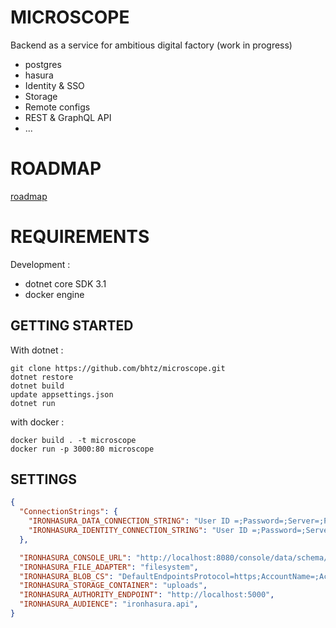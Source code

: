 MICROSCOPE
==========

Backend as a service for ambitious digital factory (work in progress)

* postgres
* hasura
* Identity & SSO
* Storage
* Remote configs
* REST & GraphQL API
* ...


ROADMAP
=======

[roadmap](https://github.com/bhtz/microscope/blob/master/wwwroot/docs/roadmap.md)


REQUIREMENTS
============

Development :

* dotnet core SDK 3.1
* docker engine

GETTING STARTED
---------------

With dotnet : 

    git clone https://github.com/bhtz/microscope.git
    dotnet restore
    dotnet build
    update appsettings.json 
    dotnet run

with docker : 

    docker build . -t microscope
    docker run -p 3000:80 microscope

SETTINGS
--------

```json
{
  "ConnectionStrings": {
    "IRONHASURA_DATA_CONNECTION_STRING": "User ID =;Password=;Server=;Port=5432;Database=hasura;Integrated Security=true;Pooling=true;",
    "IRONHASURA_IDENTITY_CONNECTION_STRING": "User ID =;Password=;Server=;Port=5432;Database=hasura;Integrated Security=true;Pooling=true;"
  },

  "IRONHASURA_CONSOLE_URL": "http://localhost:8080/console/data/schema/public",
  "IRONHASURA_FILE_ADAPTER": "filesystem",
  "IRONHASURA_BLOB_CS": "DefaultEndpointsProtocol=https;AccountName=;AccountKey=;EndpointSuffix=core.windows.net",
  "IRONHASURA_STORAGE_CONTAINER": "uploads",
  "IRONHASURA_AUTHORITY_ENDPOINT": "http://localhost:5000",
  "IRONHASURA_AUDIENCE": "ironhasura.api",
}
```
